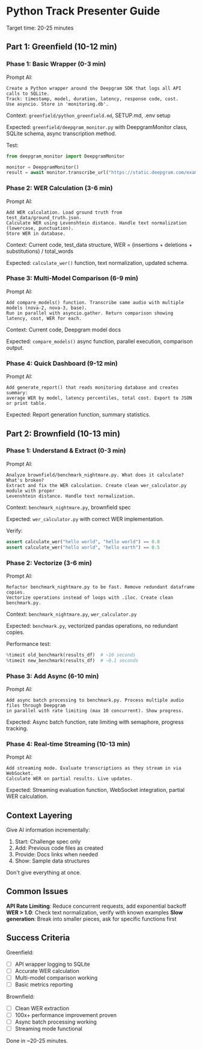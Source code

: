 # Python Track Presenter Guide

Target time: 20-25 minutes

## Part 1: Greenfield (10-12 min)

### Phase 1: Basic Wrapper (0-3 min)

Prompt AI:
```
Create a Python wrapper around the Deepgram SDK that logs all API calls to SQLite.
Track: timestamp, model, duration, latency, response code, cost.
Use asyncio. Store in 'monitoring.db'.
```

Context: `greenfield/python_greenfield.md`, SETUP.md, .env setup

Expected: `greenfield/deepgram_monitor.py` with DeepgramMonitor class, SQLite schema, async transcription method.

Test:
```python
from deepgram_monitor import DeepgramMonitor

monitor = DeepgramMonitor()
result = await monitor.transcribe_url("https://static.deepgram.com/examples/Bueller-Life-moves-pretty-fast.wav")
```

### Phase 2: WER Calculation (3-6 min)

Prompt AI:
```
Add WER calculation. Load ground truth from test_data/ground_truth.json.
Calculate WER using Levenshtein distance. Handle text normalization (lowercase, punctuation).
Store WER in database.
```

Context: Current code, test_data structure, WER = (insertions + deletions + substitutions) / total_words

Expected: `calculate_wer()` function, text normalization, updated schema.

### Phase 3: Multi-Model Comparison (6-9 min)

Prompt AI:
```
Add compare_models() function. Transcribe same audio with multiple models (nova-2, nova-3, base).
Run in parallel with asyncio.gather. Return comparison showing latency, cost, WER for each.
```

Context: Current code, Deepgram model docs

Expected: `compare_models()` async function, parallel execution, comparison output.

### Phase 4: Quick Dashboard (9-12 min)

Prompt AI:
```
Add generate_report() that reads monitoring database and creates summary:
average WER by model, latency percentiles, total cost. Export to JSON or print table.
```

Expected: Report generation function, summary statistics.

## Part 2: Brownfield (10-13 min)

### Phase 1: Understand & Extract (0-3 min)

Prompt AI:
```
Analyze brownfield/benchmark_nightmare.py. What does it calculate? What's broken?
Extract and fix the WER calculation. Create clean wer_calculator.py module with proper
Levenshtein distance. Handle text normalization.
```

Context: `benchmark_nightmare.py`, brownfield spec

Expected: `wer_calculator.py` with correct WER implementation.

Verify:
```python
assert calculate_wer("hello world", "hello world") == 0.0
assert calculate_wer("hello world", "hello earth") == 0.5
```

### Phase 2: Vectorize (3-6 min)

Prompt AI:
```
Refactor benchmark_nightmare.py to be fast. Remove redundant dataframe copies.
Vectorize operations instead of loops with .iloc. Create clean benchmark.py.
```

Context: `benchmark_nightmare.py`, `wer_calculator.py`

Expected: `benchmark.py`, vectorized pandas operations, no redundant copies.

Performance test:
```python
%timeit old_benchmark(results_df)  # ~10 seconds
%timeit new_benchmark(results_df)  # ~0.1 seconds
```

### Phase 3: Add Async (6-10 min)

Prompt AI:
```
Add async batch processing to benchmark.py. Process multiple audio files through Deepgram
in parallel with rate limiting (max 10 concurrent). Show progress.
```

Expected: Async batch function, rate limiting with semaphore, progress tracking.

### Phase 4: Real-time Streaming (10-13 min)

Prompt AI:
```
Add streaming mode. Evaluate transcriptions as they stream in via WebSocket.
Calculate WER on partial results. Live updates.
```

Expected: Streaming evaluation function, WebSocket integration, partial WER calculation.

## Context Layering

Give AI information incrementally:
1. Start: Challenge spec only
2. Add: Previous code files as created
3. Provide: Docs links when needed
4. Show: Sample data structures

Don't give everything at once.

## Common Issues

**API Rate Limiting**: Reduce concurrent requests, add exponential backoff
**WER > 1.0**: Check text normalization, verify with known examples
**Slow generation**: Break into smaller pieces, ask for specific functions first

## Success Criteria

Greenfield:
- [ ] API wrapper logging to SQLite
- [ ] Accurate WER calculation
- [ ] Multi-model comparison working
- [ ] Basic metrics reporting

Brownfield:
- [ ] Clean WER extraction
- [ ] 100x+ performance improvement proven
- [ ] Async batch processing working
- [ ] Streaming mode functional

Done in ~20-25 minutes.
